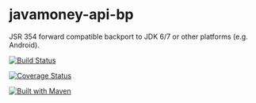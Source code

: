 javamoney-api-bp
==================

JSR 354 forward compatible backport to JDK 6/7 or other platforms (e.g. Android).

[![Build Status](https://api.travis-ci.org/JavaMoney/javamoney-api-bp.png?branch=master)](https://travis-ci.org/JavaMoney/javamoney-api-bp)

[![Coverage Status](https://coveralls.io/repos/JavaMoney/javamoney-api-bp/badge.svg)](https://coveralls.io/r/JavaMoney/javamoney-api-bp)

[![Built with Maven](http://maven.apache.org/images/logos/maven-feather.png)](http://maven.org/)
